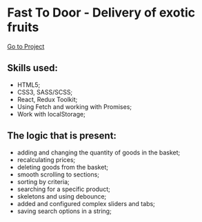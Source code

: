 # Fast To Door - Delivery of exotic fruits
[Go to Project](https://fast-to-door.netlify.app/)

## Skills used:
- HTML5;
- CSS3, SASS/SCSS;
- React, Redux Toolkit;
- Using Fetch and working with Promises;
- Work with localStorage;

## The logic that is present:
- adding and changing the quantity of goods in the basket;
- recalculating prices;
- deleting goods from the basket;
- smooth scrolling to sections;
- sorting by criteria;
- searching for a specific product; 
- skeletons and using debounce;
- added and configured complex sliders and tabs;
- saving search options in a string;
